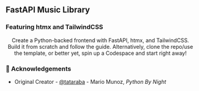 ## FastAPI Music Library 
### Featuring htmx and TailwindCSS

<p align="center"> Create a Python-backed frontend with FastAPI, htmx, and TailwindCSS. Build it from scratch and follow the guide. Alternatively, clone the repo/use the template, or better yet, spin up a Codespace and start right away!
    <br>
</p>

### 🎉 Acknowledgements
- Original Creator -  [@tataraba](https://github.com/tataraba) - Mario Munoz, _Python By Night_